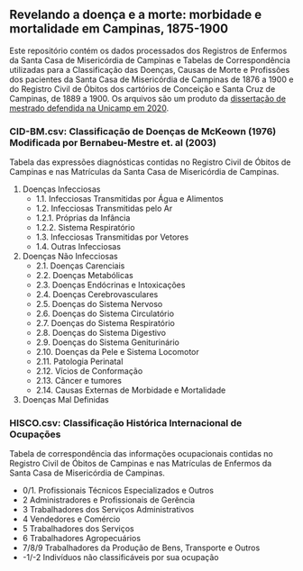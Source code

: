 ## Revelando a doença e a morte: morbidade e mortalidade em Campinas, 1875-1900

Este repositório contém os dados processados dos Registros de Enfermos da Santa Casa de Misericórdia de Campinas e Tabelas de Correspondência utilizadas para a
Classificação das Doenças, Causas de Morte e Profissões dos pacientes da Santa
Casa de Misericórdia de Campinas de 1876 a 1900 e do Registro Civil de Óbitos
dos cartórios de Conceição e Santa Cruz de Campinas, de 1889 a 1900. Os arquivos são um produto da [dissertação de mestrado defendida na Unicamp em 2020](https://repositorio.unicamp.br/acervo/detalhe/1128926). 

### CID-BM.csv: Classificação de Doenças de McKeown (1976) Modificada por Bernabeu-Mestre et. al (2003)

Tabela das expressões diagnósticas contidas no Registro Civil de Óbitos de Campinas e 
nas Matrículas da Santa Casa de Misericórdia de Campinas. 

1. Doenças Infecciosas
    * 1.1. Infecciosas Transmitidas por Água e Alimentos
    * 1.2. Infecciosas Transmitidas pelo Ar
    * 1.2.1. Próprias da Infância
    * 1.2.2. Sistema Respiratório
    * 1.3. Infecciosas Transmitidas por Vetores
    * 1.4. Outras Infecciosas
2. Doenças Não Infecciosas
    * 2.1. Doenças Carenciais
    * 2.2. Doenças Metabólicas
    * 2.3. Doenças Endócrinas e Intoxicações
    * 2.4. Doenças Cerebrovasculares
    * 2.5. Doenças do Sistema Nervoso
    * 2.6. Doenças do Sistema Circulatório
    * 2.7. Doenças do Sistema Respiratório
    * 2.8. Doenças do Sistema Digestivo
    * 2.9. Doenças do Sistema Geniturinário
    * 2.10. Doenças da Pele e Sistema Locomotor
    * 2.11. Patologia Perinatal
    * 2.12. Vícios de Conformação
    * 2.13. Câncer e tumores
    * 2.14. Causas Externas de Morbidade e Mortalidade
3. Doenças Mal Definidas

### HISCO.csv: Classificação Histórica Internacional de Ocupações

Tabela de correspondência das informações ocupacionais contidas no Registro
Civil de Óbitos de Campinas e nas Matrículas de Enfermos da Santa Casa de
Misericórdia de Campinas. 

* 0/1. Profissionais Técnicos Especializados e Outros
* 2 Administradores e Profissionais de Gerência
* 3 Trabalhadores dos Serviços Administrativos
* 4 Vendedores e Comércio
* 5 Trabalhadores dos Serviços
* 6 Trabalhadores Agropecuários
* 7/8/9 Trabalhadores da Produção de Bens, Transporte e Outros
* -1/-2 Indivíduos não classificáveis por sua ocupação
